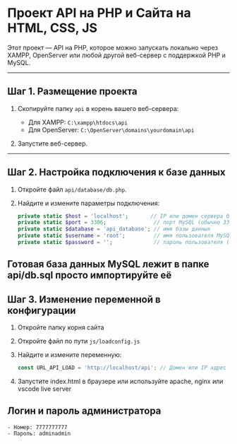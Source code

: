 # Проект API на PHP и Сайта на HTML, CSS, JS

Этот проект — API на PHP, которое можно запускать локально через XAMPP, OpenServer или любой другой веб-сервер с поддержкой PHP и MySQL.

---

## Шаг 1. Размещение проекта

1. Скопируйте папку `api` в корень вашего веб-сервера:  
   - Для XAMPP: `C:\xampp\htdocs\api`  
   - Для OpenServer: `C:\OpenServer\domains\yourdomain\api`

2. Запустите веб-сервер.

---

## Шаг 2. Настройка подключения к базе данных

1. Откройте файл `api/database/db.php`.

2. Найдите и измените параметры подключения:

   ```php
   private static $host = 'localhost';       // IP или домен сервера базы данных (например, 127.0.0.1)
   private static $port = 3306;               // порт MySQL (обычно 3306)
   private static $database = 'api_database'; // имя базы данных
   private static $username = 'root';         // имя пользователя MySQL (рекомендуется не использовать root)
   private static $password = '';             // пароль пользователя (используйте сложный пароль). Рекомендую от себя использовать HEX 256bit пароль

## Готовая база данных MySQL лежит в папке api/db.sql просто импортируйте её

## Шаг 3. Изменение переменной в конфигурации

1. Откройте папку корня сайта

2. Откройте файл по пути `js/loadconfig.js`

3. Найдите и измените переменную:

    ```javascript
    const URL_API_LOAD = 'http://localhost/api'; // Домен или IP адрес где находится api например: https://127.0.0.1:8080/api или https://example.com/api

4. Запустите index.html в браузере или используйте apache, nginx или vscode live server

## Логин и пароль администратора
    - Номер: 7777777777
    - Пароль: adminadmin